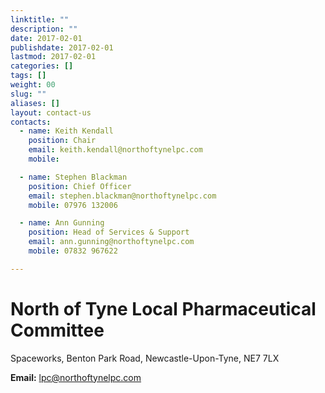 ```yaml
---
linktitle: ""
description: ""
date: 2017-02-01
publishdate: 2017-02-01
lastmod: 2017-02-01
categories: []
tags: []
weight: 00
slug: ""
aliases: []
layout: contact-us
contacts:
  - name: Keith Kendall
    position: Chair
    email: keith.kendall@northoftynelpc.com
    mobile:

  - name: Stephen Blackman
    position: Chief Officer
    email: stephen.blackman@northoftynelpc.com
    mobile: 07976 132006

  - name: Ann Gunning
    position: Head of Services & Support
    email: ann.gunning@northoftynelpc.com
    mobile: 07832 967622

---
```


# North of Tyne Local Pharmaceutical Committee #

Spaceworks, Benton Park Road, Newcastle-Upon-Tyne, NE7 7LX

**Email:** [lpc@northoftynelpc.com](mailto:lpc@northoftynelpc.com)
